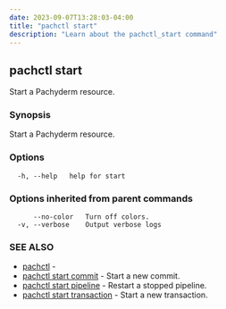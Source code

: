 ```yaml
---
date: 2023-09-07T13:28:03-04:00
title: "pachctl start"
description: "Learn about the pachctl_start command"
---
```


## pachctl start

Start a Pachyderm resource.

### Synopsis

Start a Pachyderm resource.

### Options

```
  -h, --help   help for start
```

### Options inherited from parent commands

```
      --no-color   Turn off colors.
  -v, --verbose    Output verbose logs
```

### SEE ALSO

* [pachctl](../pachctl)	 - 
* [pachctl start commit](../pachctl_start_commit)	 - Start a new commit.
* [pachctl start pipeline](../pachctl_start_pipeline)	 - Restart a stopped pipeline.
* [pachctl start transaction](../pachctl_start_transaction)	 - Start a new transaction.

